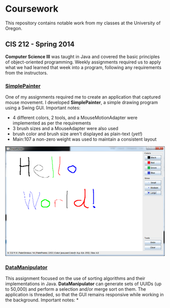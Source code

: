 # Coursework
This repository contains notable work from my classes at the University of Oregon.

## CIS 212 - Spring 2014
__Computer Science III__ was taught in Java and covered the basic principles of object-oriented programming. Weekly assignments required us to apply what we had learned that week into a program, following any requirements from the instructors.

### [SimplePainter](SimplePainter/)
One of my assignments required me to create an application that captured mouse movement. I developed __SimplePainter__, a simple drawing program using a Swing GUI. Important notes:
* 4 different colors, 2 tools, and a MouseMotionAdapter were implemented as per the requirements
* 3 brush sizes and a MouseAdapter were also used
* brush color and brush size aren't displayed as plain-text (_yet!_)
* Main:107 a non-zero weight was used to maintain a consistent layout

![SimplePainter](/SimplePainter/preview.png)

### [DataManipulator](DataManipulator/)
This assignment focused on the use of sorting algorithms and their implementations in Java. __DataManipulator__ can generate sets of UUIDs (up to 50,000) and perform a selection and/or merge sort on them. The application is threaded, so that the GUI remains responsive while working in the background. Important notes:
* 